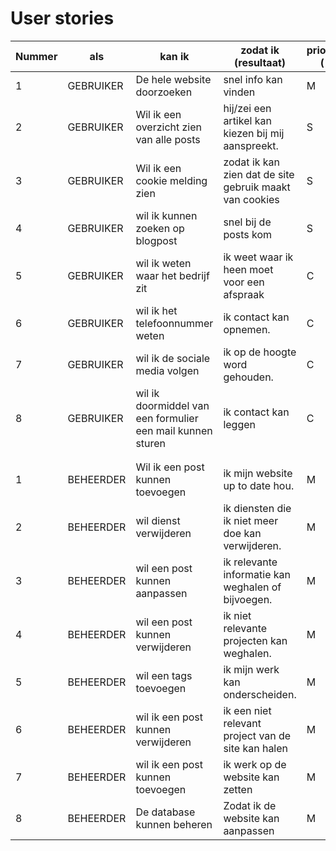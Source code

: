 # User stories

| Nummer | als       | kan ik                                                     | zodat ik  (resultaat)                                   | prioriteit (*) |
|--------|-----------|------------------------------------------------------------|---------------------------------------------------------|----------------|
| 1      | GEBRUIKER | De hele website doorzoeken                                 | snel info kan vinden                                    | M              |
| 2      | GEBRUIKER | Wil ik een overzicht zien van alle posts                   | hij/zei een artikel kan kiezen bij mij aanspreekt.      | S              |
| 3      | GEBRUIKER | Wil ik een cookie melding zien                             | zodat ik kan zien dat de site gebruik maakt van cookies | S              |
| 4      | GEBRUIKER | wil ik kunnen zoeken op blogpost                           | snel bij de posts kom                                   | S              |
| 5      | GEBRUIKER | wil ik weten waar het bedrijf zit                          | ik weet waar ik heen moet voor een afspraak             | C              |
| 6      | GEBRUIKER | wil ik het telefoonnummer weten                            | ik contact kan opnemen.                                 | C              |
| 7      | GEBRUIKER | wil ik de sociale media volgen                             | ik op de hoogte word gehouden.                          | C              |
| 8      | GEBRUIKER | wil ik doormiddel van een formulier een mail kunnen sturen | ik contact kan leggen                                   | C              |
|        |           |                                                            |                                                         |                |
|        |           |                                                            |                                                         |                |
| 1      | BEHEERDER | Wil ik een post kunnen toevoegen                           | ik mijn website up to date hou.                         | M              |
| 2      | BEHEERDER | wil dienst verwijderen                                     | ik diensten die ik niet meer doe kan verwijderen.       | M              |
| 3      | BEHEERDER | wil een post kunnen aanpassen                              | ik relevante informatie kan weghalen of bijvoegen.      | M              |
| 4      | BEHEERDER | wil een post kunnen verwijderen                            | ik niet relevante projecten kan weghalen.               | M              |
| 5      | BEHEERDER | wil een tags toevoegen                                     | ik mijn werk kan onderscheiden.                         | M              |
| 6      | BEHEERDER | wil ik een post kunnen verwijderen                         | ik een niet relevant project van de site kan halen      | M              |
| 7      | BEHEERDER | wil ik een post kunnen toevoegen                           | ik werk op de website kan zetten                        | M              |
| 8      | BEHEERDER | De database kunnen beheren                                 | Zodat ik de website kan aanpassen                       | M              |